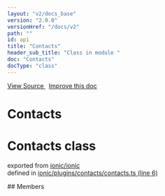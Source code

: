 ```yaml
---
layout: "v2/docs_base"
version: "2.0.0"
versionHref: "/docs/v2"
path: ""
id: api
title: "Contacts"
header_sub_title: "Class in module "
doc: "Contacts"
docType: "class"
---
```



<div class="improve-docs">
  <a href='http://github.com/driftyco/ionic2/tree/master/ionic/plugins/contacts/contacts.ts#L5'>
    View Source
  </a>
  &nbsp;
  <a href='http://github.com/driftyco/ionic2/edit/master/ionic/plugins/contacts/contacts.ts#L5'>
    Improve this doc
  </a>
</div>




<h1 class="api-title">

  Contacts



</h1>







<h1 class="class export">Contacts <span class="type">class</span></h1>
<p class="module">exported from <a href='undefined'>ionic/ionic</a><br/>
defined in <a href="https://github.com/driftyco/ionic2/tree/master/ionic/plugins/contacts/contacts.ts#L6-L92">ionic/plugins/contacts/contacts.ts (line 6)</a>
</p>
## Members

